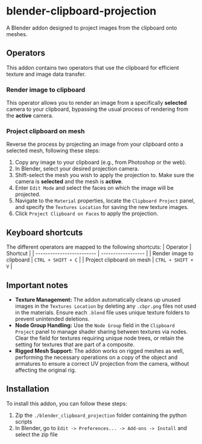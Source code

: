 # blender-clipboard-projection
A Blender addon designed to project images from the clipboard onto meshes.

## Operators
This addon contains two operators that use the clipboard for efficient texture and image data transfer.

### Render image to clipboard
This operator allows you to render an image from a specifically **selected** camera to your clipboard, bypassing the usual process of rendering from the **active** camera. 

### Project clipboard on mesh
Reverse the process by projecting an image from your clipboard onto a selected mesh, following these steps:
1) Copy any image to your clipboard (e.g., from Photoshop or the web).
2) In Blender, select your desired projection camera.
3) Shift-select the mesh you wish to apply the projection to. Make sure the camera is **selected** and the mesh is **active**.
4) Enter `Edit Mode` and select the faces on which the image will be projected.
5) Navigate to the `Material` properties, locate the `Clipboard Project` panel, and specify the `Textures Location` for saving the new texture images.
7) Click `Project Clipboard on Faces` to apply the projection.

## Keyboard shortcuts
The different operators are mapped to the following shortcuts:
| Operator                  | Shortcut           |
| ------------------------- | ------------------ |
| Render image to clipboard | `CTRL + SHIFT + C` |
| Project clipboard on mesh | `CTRL + SHIFT + V` |


## Important notes
- **Texture Management:** The addon automatically cleans up unused images in the `Textures Location` by deleting any `.cbpr.png` files not used in the materials. Ensure each `.blend` file uses unique texture folders to prevent unintended deletions.
- **Node Group Handling:** Use the `Node Group` field in the `Clipboard Project` panel to manage shader sharing between textures via nodes. Clear the field for textures requiring unique node trees, or retain the setting for textures that are part of a composite.
- **Rigged Mesh Support:** The addon works on rigged meshes as well, performing the necessary operations on a copy of the object and armatures to ensure a correct UV projection from the camera, without affecting the original rig.

## Installation
To install this addon, you can follow these steps:
1) Zip the `./blender_clipboard_projection` folder containing the python scripts
2) In Blender, go to `Edit -> Preferences... -> Add-ons -> Install` and select the zip file
